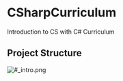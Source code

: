 # CSharpCurriculum
Introduction to CS with C# Curriculum

## Project Structure

![#_intro.png](#_intro.png)
